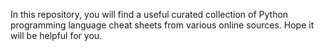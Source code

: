 In this repository, you will find a useful curated collection of Python programming language cheat sheets from various online sources. 
Hope it will be helpful for you.
